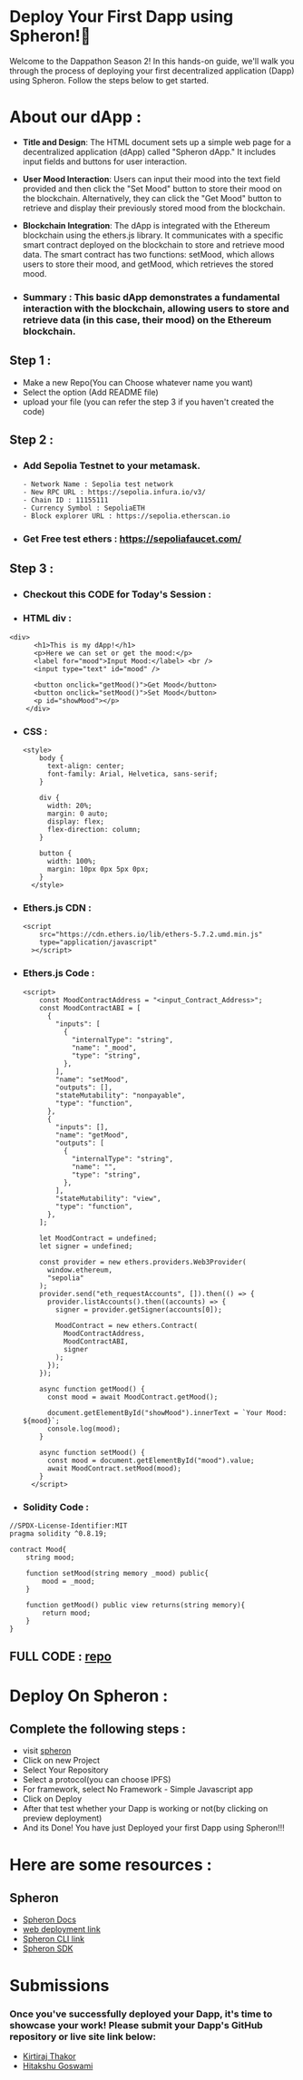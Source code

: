 # Deploy Your First Dapp using Spheron!🚀

Welcome to the Dappathon Season 2! In this hands-on guide, we'll walk you through the process of deploying your first decentralized application (Dapp) using Spheron. Follow the steps below to get started.

# About our dApp : 
- **Title and Design**: The HTML document sets up a simple web page for a decentralized application (dApp) called "Spheron dApp." It includes input fields and buttons for user interaction.

- **User Mood Interaction**: Users can input their mood into the text field provided and then click the "Set Mood" button to store their mood on the blockchain. Alternatively, they can click the "Get Mood" button to retrieve and display their previously stored mood from the blockchain.

- **Blockchain Integration**: The dApp is integrated with the Ethereum blockchain using the ethers.js library. It communicates with a specific smart contract deployed on the blockchain to store and retrieve mood data. The smart contract has two functions: setMood, which allows users to store their mood, and getMood, which retrieves the stored mood.

- ### **Summary** : This basic dApp demonstrates a fundamental interaction with the blockchain, allowing users to store and retrieve data (in this case, their mood) on the Ethereum blockchain. 

## Step 1 : 
- Make a new Repo(You can Choose whatever name you want)
- Select the option (Add README file)
- upload your file (you can refer the step 3 if you haven't created the code)

## Step 2 : 
- ### Add Sepolia Testnet to your metamask.
      - Network Name : Sepolia test network
      - New RPC URL : https://sepolia.infura.io/v3/
      - Chain ID : 11155111
      - Currency Symbol : SepoliaETH
      - Block explorer URL : https://sepolia.etherscan.io
- ### Get Free test ethers : https://sepoliafaucet.com/  


## Step 3 :
- ### Checkout this CODE for Today's Session : 

- ### HTML div : 
```
<div>
      <h1>This is my dApp!</h1>
      <p>Here we can set or get the mood:</p>
      <label for="mood">Input Mood:</label> <br />
      <input type="text" id="mood" />

      <button onclick="getMood()">Get Mood</button>
      <button onclick="setMood()">Set Mood</button>
      <p id="showMood"></p>
    </div>
```

- ### CSS :
  ```
  <style>
      body {
        text-align: center;
        font-family: Arial, Helvetica, sans-serif;
      }

      div {
        width: 20%;
        margin: 0 auto;
        display: flex;
        flex-direction: column;
      }

      button {
        width: 100%;
        margin: 10px 0px 5px 0px;
      }
    </style>
  ```
- ### Ethers.js CDN :
  ```
  <script
      src="https://cdn.ethers.io/lib/ethers-5.7.2.umd.min.js"
      type="application/javascript"
    ></script>
  ```
- ### Ethers.js Code :
  ```
  <script>
      const MoodContractAddress = "<input_Contract_Address>";
      const MoodContractABI = [
        {
          "inputs": [
            {
              "internalType": "string",
              "name": "_mood",
              "type": "string",
            },
          ],
          "name": "setMood",
          "outputs": [],
          "stateMutability": "nonpayable",
          "type": "function",
        },
        {
          "inputs": [],
          "name": "getMood",
          "outputs": [
            {
              "internalType": "string",
              "name": "",
              "type": "string",
            },
          ],
          "stateMutability": "view",
          "type": "function",
        },
      ];

      let MoodContract = undefined;
      let signer = undefined;

      const provider = new ethers.providers.Web3Provider(
        window.ethereum,
        "sepolia"
      );
      provider.send("eth_requestAccounts", []).then(() => {
        provider.listAccounts().then((accounts) => {
          signer = provider.getSigner(accounts[0]);

          MoodContract = new ethers.Contract(
            MoodContractAddress,
            MoodContractABI,
            signer
          );
        });
      });

      async function getMood() {
        const mood = await MoodContract.getMood();

        document.getElementById("showMood").innerText = `Your Mood: ${mood}`;
        console.log(mood);
      }

      async function setMood() {
        const mood = document.getElementById("mood").value;
        await MoodContract.setMood(mood);
      }
    </script>
  ```

- ### Solidity Code : 
```
//SPDX-License-Identifier:MIT
pragma solidity ^0.8.19;

contract Mood{
    string mood;

    function setMood(string memory _mood) public{
        mood = _mood;
    }

    function getMood() public view returns(string memory){
        return mood;
    }
}

```
## FULL CODE : [repo](input_repo_link)

# Deploy On Spheron : 
## Complete the following steps : 
- visit [spheron](https://app.spheron.network/#/login)
- Click on new Project
- Select Your Repository
- Select a protocol(you can choose IPFS)
- For framework, select No Framework - Simple Javascript app
- Click on Deploy
- After that test whether your Dapp is working or not(by clicking on preview deployment)
- And its Done! You have just Deployed your first Dapp using Spheron!!!

  
# Here are some resources : 
## Spheron 
- [Spheron Docs](https://docs.spheron.network/)
- [web deployment link](https://app.spheron.network/#/login)
- [Spheron CLI link](https://www.npmjs.com/package/@spheron/cli)
- [Spheron SDK](https://github.com/spheronFdn/sdk)



# Submissions
### Once you've successfully deployed your Dapp, it's time to showcase your work! Please submit your Dapp's GitHub repository or live site link below:

- [Kirtiraj Thakor](github_link)
- [Hitakshu Goswami](https://github.com/Hitakshu-Goswami/first-dapp/tree/main)
